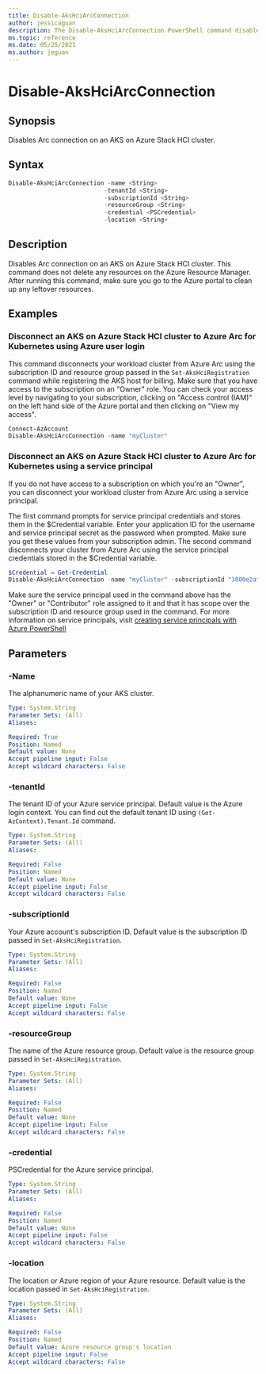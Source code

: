 ```yaml
---
title: Disable-AksHciArcConnection
author: jessicaguan
description: The Disable-AksHciArcConnection PowerShell command disables the Arc connection on an AKS on Azure Stack HCI cluster.
ms.topic: reference
ms.date: 05/25/2021
ms.author: jeguan
---
```


# Disable-AksHciArcConnection

## Synopsis
Disables Arc connection on an AKS on Azure Stack HCI cluster.

## Syntax

```powershell
Disable-AksHciArcConnection -name <String> 
                           -tenantId <String>
                           -subscriptionId <String> 
                           -resourceGroup <String>
                           -credential <PSCredential>
                           -location <String>
```

## Description
Disables Arc connection on an AKS on Azure Stack HCI cluster. This command does not delete any resources on the Azure Resource Manager. After running this command, make sure you go to the Azure portal to clean up any leftover resources.

## Examples

### Disconnect an AKS on Azure Stack HCI cluster to Azure Arc for Kubernetes using Azure user login 
This command disconnects your workload cluster from Azure Arc using the subscription ID and resource group passed in the `Set-AksHciRegistration` command while registering the AKS host for billing. Make sure that you have access to the subscription on an "Owner" role. You can check your access level by navigating to your subscription, clicking on "Access control (IAM)" on the left hand side of the Azure portal and then clicking on "View my access". 

```PowerShell
Connect-AzAccount
Disable-AksHciArcConnection -name "myCluster"
```


### Disconnect an AKS on Azure Stack HCI cluster to Azure Arc for Kubernetes using a service principal
If you do not have access to a subscription on which you're an "Owner", you can disconnect your workload cluster from Azure Arc using a service principal.

The first command prompts for service principal credentials and stores them in the $Credential variable. Enter your application ID for the username and service principal secret as the password when prompted. Make sure you get these values from your subscription admin. The second command disconnects your cluster from Azure Arc using the service principal credentials stored in the $Credential variable. 

```powershell
$Credential = Get-Credential
Disable-AksHciArcConnection -name "myCluster" -subscriptionId "3000e2af-000-46d9-0000-4bdb12000000" -resourceGroup "myAzureResourceGroup" -credential $Credential -tenantId "xxxx-xxxx-xxxx-xxxx" -location "eastus"
```

Make sure the service principal used in the command above has the "Owner" or "Contributor" role assigned to it and that it has scope over the subscription ID and resource group used in the command. For more information on service principals, visit [creating service principals with Azure PowerShell](/powershell/azure/create-azure-service-principal-azureps?view=azps-5.9.0#create-a-service-principal&preserve-view=true)


## Parameters

### -Name
The alphanumeric name of your AKS cluster.

```yaml
Type: System.String
Parameter Sets: (All)
Aliases:

Required: True
Position: Named
Default value: None
Accept pipeline input: False
Accept wildcard characters: False
```
### -tenantId
The tenant ID of your Azure service principal. Default value is the Azure login context. You can find out the default tenant ID using `(Get-AzContext).Tenant.Id` command.

```yaml
Type: System.String
Parameter Sets: (All)
Aliases:

Required: False
Position: Named
Default value: None
Accept pipeline input: False
Accept wildcard characters: False
```

### -subscriptionId
Your Azure account's subscription ID. Default value is the subscription ID passed in `Set-AksHciRegistration`.

```yaml
Type: System.String
Parameter Sets: (All)
Aliases:

Required: False
Position: Named
Default value: None
Accept pipeline input: False
Accept wildcard characters: False
```

### -resourceGroup
The name of the Azure resource group. Default value is the resource group passed in `Set-AksHciRegistration`.

```yaml
Type: System.String
Parameter Sets: (All)
Aliases:

Required: False
Position: Named
Default value: None
Accept pipeline input: False
Accept wildcard characters: False
```

### -credential
PSCredential for the Azure service principal.

```yaml
Type: System.String
Parameter Sets: (All)
Aliases:

Required: False
Position: Named
Default value: None
Accept pipeline input: False
Accept wildcard characters: False
```

### -location
The location or Azure region of your Azure resource. Default value is the location passed in `Set-AksHciRegistration`.

```yaml
Type: System.String
Parameter Sets: (All)
Aliases:

Required: False
Position: Named
Default value: Azure resource group's location
Accept pipeline input: False
Accept wildcard characters: False
```